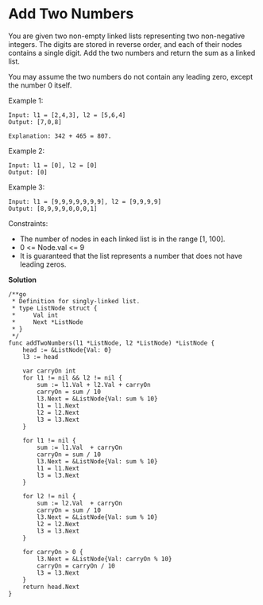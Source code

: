 # Add Two Numbers

You are given two non-empty linked lists representing two non-negative integers. The digits are stored in reverse order, and each of their nodes contains a single digit. Add the two numbers and return the sum as a linked list.

You may assume the two numbers do not contain any leading zero, except the number 0 itself.

Example 1:

```
Input: l1 = [2,4,3], l2 = [5,6,4]
Output: [7,0,8]

Explanation: 342 + 465 = 807.
```
Example 2:
```
Input: l1 = [0], l2 = [0]
Output: [0]
```
Example 3:
```
Input: l1 = [9,9,9,9,9,9,9], l2 = [9,9,9,9]
Output: [8,9,9,9,0,0,0,1]
 ```

Constraints:

* The number of nodes in each linked list is in the range [1, 100].
* 0 <= Node.val <= 9
* It is guaranteed that the list represents a number that does not have leading zeros.

**Solution**

```
/**go
 * Definition for singly-linked list.
 * type ListNode struct {
 *     Val int
 *     Next *ListNode
 * }
 */
func addTwoNumbers(l1 *ListNode, l2 *ListNode) *ListNode {
    head := &ListNode{Val: 0}
    l3 := head
    
    var carryOn int
    for l1 != nil && l2 != nil {
        sum := l1.Val + l2.Val + carryOn
        carryOn = sum / 10
        l3.Next = &ListNode{Val: sum % 10}
        l1 = l1.Next
        l2 = l2.Next
        l3 = l3.Next
    }
    
    for l1 != nil {
        sum := l1.Val  + carryOn
        carryOn = sum / 10
        l3.Next = &ListNode{Val: sum % 10}
        l1 = l1.Next
        l3 = l3.Next
    }
    
    for l2 != nil {
        sum := l2.Val  + carryOn
        carryOn = sum / 10
        l3.Next = &ListNode{Val: sum % 10}
        l2 = l2.Next
        l3 = l3.Next
    }
    
    for carryOn > 0 {
        l3.Next = &ListNode{Val: carryOn % 10}
        carryOn = carryOn / 10
        l3 = l3.Next
    }
    return head.Next
}
```